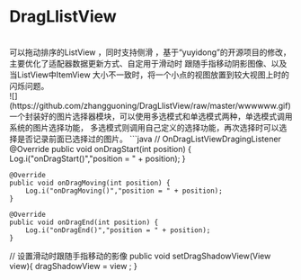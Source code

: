 # DragLlistView 
<br/>
可以拖动排序的ListView ，同时支持侧滑 ，基于“yuyidong”的开源项目的修改，主要优化了适配器数据更新方式、自定用于滑动时
跟随手指移动阴影图像、以及当ListView中ItemView 大小不一致时，将一个小点的视图放置到较大视图上时的闪烁问题。
<br/>
![](https://github.com/zhangguoning/DragLlistView/raw/master/wwwwww.gif)
<br/>
一个封装好的图片选择器模块，可以使用多选模式和单选模式两种，单选模式调用系统的图片选择功能，
多选模式则调用自己定义的选择功能，再次选择时可以选择是否记录前面已选择过的图片。
```java
  // OnDragListViewDragingListener
 @Override
    public void onDragStart(int position) {
        Log.i("onDragStart()","position = " + position);
    }

    @Override
    public void onDragMoving(int position) {
        Log.i("onDragMoving()","position = " + position);
    }

    @Override
    public void onDragEnd(int position) {
        Log.i("onDragEnd()","position = " + position);
    }
    
 // 设置滑动时跟随手指移动的影像
 public void setDragShadowView(View view){
        dragShadowView = view ;
    }

```
